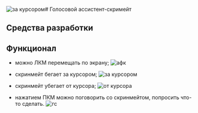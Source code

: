 ![за курсором](https://github.com/user-attachments/assets/295ba5be-e233-4db7-9ed6-d90030d68de3)# Голосовой ассистент-скримейт

## Средства разработки

## Функционал

- можно ЛКМ перемещать по экрану;
![афк](https://github.com/user-attachments/assets/f4b8ff5d-e58e-474b-880e-b492b5c3dda8)

- скринмейт бегает за курсором;
![за курсором](https://github.com/user-attachments/assets/2d752681-ce6e-43f3-8fa8-710724fff9d9)

- скринмейт убегает от курсора;
![от курсора](https://github.com/user-attachments/assets/8bc62d7a-c855-464f-acd6-39c18dafde8f)

- нажатием ПКМ можно поговорить со скринмейтом, попросить что-то сделать.
![гс](https://github.com/user-attachments/assets/54b6fa87-ce23-4f25-88ff-e105e50b3f13)


